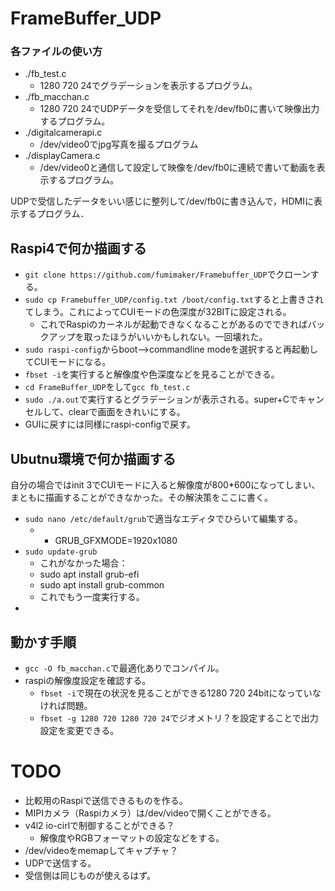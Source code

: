 # FrameBuffer_UDP

### 各ファイルの使い方

- ./fb_test.c
  - 1280 720 24でグラデーションを表示するプログラム。
- ./fb_macchan.c
  - 1280 720 24でUDPデータを受信してそれを/dev/fb0に書いて映像出力するプログラム。
- ./digitalcamerapi.c
  - /dev/video0でjpg写真を撮るプログラム
- ./displayCamera.c
  - /dev/video0と通信して設定して映像を/dev/fb0に連続で書いて動画を表示するプログラム。

UDPで受信したデータをいい感じに整列して/dev/fb0に書き込んで，HDMIに表示するプログラム．



## Raspi4で何か描画する
- `git clone https://github.com/fumimaker/Framebuffer_UDP`でクローンする。
- `sudo cp Framebuffer_UDP/config.txt /boot/config.txt`すると上書きされてしまう。これによってCUIモードの色深度が32BITに設定される。
  - これでRaspiのカーネルが起動できなくなることがあるのでできればバックアップを取ったほうがいいかもしれない。一回壊れた。
- `sudo raspi-config`からboot-->commandline modeを選択すると再起動してCUIモードになる。
- `fbset -i`を実行すると解像度や色深度などを見ることができる。
- `cd FrameBuffer_UDP`をして`gcc fb_test.c`
- `sudo ./a.out`で実行するとグラデーションが表示される。super+Cでキャンセルして、clearで画面をきれいにする。
- GUIに戻すには同様にraspi-configで戻す。

## Ubutnu環境で何か描画する
自分の場合ではinit 3でCUIモードに入ると解像度が800*600になってしまい、まともに描画することができなかった。その解決策をここに書く。
- `sudo nano /etc/default/grub`で適当なエディタでひらいて編集する。
  - + GRUB_GFXMODE=1920x1080
- `sudo update-grub`
  - これがなかった場合：
  - sudo apt install grub-efi
  - sudo apt install grub-common
  - これでもう一度実行する。
- 

## 動かす手順

- `gcc -O fb_macchan.c`で最適化ありでコンパイル。
- raspiの解像度設定を確認する。
  - `fbset -i`で現在の状況を見ることができる1280 720 24bitになっていなければ問題。
  - `fbset -g 1280 720 1280 720 24`でジオメトリ？を設定することで出力設定を変更できる。

# TODO

-  比較用のRaspiで送信できるものを作る。
  - MIPIカメラ（Raspiカメラ）は/dev/videoで開くことができる。
  - v4l2 io-cirlで制御することができる？
    - 解像度やRGBフォーマットの設定などをする。
  - /dev/videoをmemapしてキャプチャ？
  - UDPで送信する。
- 受信側は同じものが使えるはず。

  